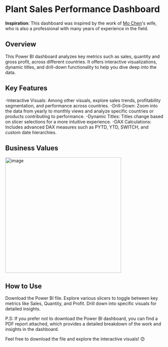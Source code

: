# Plant Sales Performance Dashboard

<b>Inspiration</b>: This dashboard was inspired by the work of <a href="https://www.linkedin.com/in/mo-chen1/">Mo Chen</a>'s wife, who is also a professional with many years of experience in the field.

## Overview
This Power BI dashboard analyzes key metrics such as sales, quantity and gross profit, across different countries. It offers interactive visualizations, dynamic titles, and drill-down functionality to help you dive deep into the data.

## Key Features
-Interactive Visuals: Among other visuals, explore sales trends, profitability segmentation, and performance across countries.
-Drill-Down: Zoom into the data from yearly to monthly views and analyze specific countries or products contributing to performance.
-Dynamic Titles: Titles change based on slicer selections for a more intuitive experience.
-DAX Calculations: Includes advanced DAX measures such as PYTD, YTD, SWITCH, and custom date hierarchies.

## Business Values
<img width="368" alt="image" src="https://github.com/user-attachments/assets/c39e17dd-8f91-4c6b-8084-deb2ce22baa3">

## How to Use
Download the Power BI file.
Explore various slicers to toggle between key metrics like Sales, Quantity, and Profit.
Drill down into specific visuals for detailed insights.

P.S: If you prefer not to download the Power BI dashboard, you can find a PDF report attached, which provides a detailed breakdown of the work and insights in the dashboard.

Feel free to download the file and explore the interactive visuals! 😊

